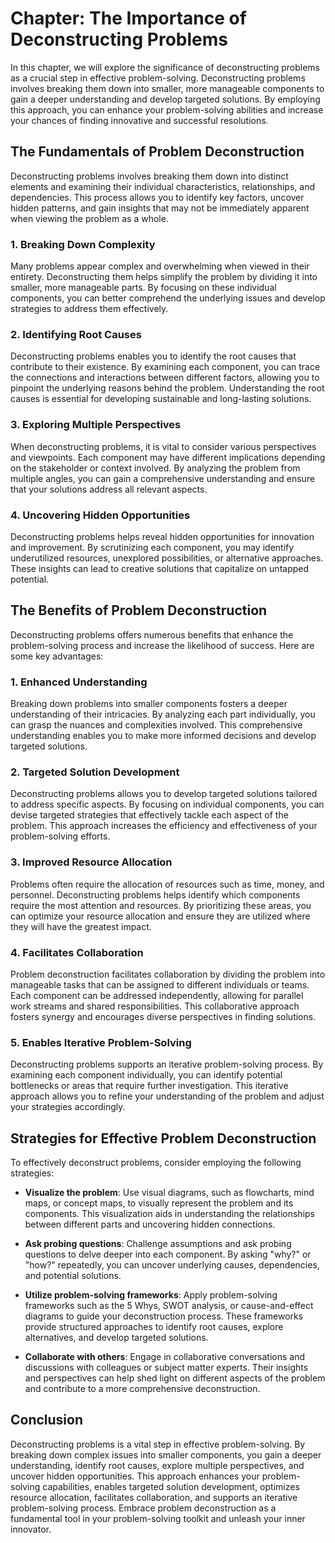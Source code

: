 Chapter: The Importance of Deconstructing Problems
==================================================

In this chapter, we will explore the significance of deconstructing problems as a crucial step in effective problem-solving. Deconstructing problems involves breaking them down into smaller, more manageable components to gain a deeper understanding and develop targeted solutions. By employing this approach, you can enhance your problem-solving abilities and increase your chances of finding innovative and successful resolutions.

The Fundamentals of Problem Deconstruction
------------------------------------------

Deconstructing problems involves breaking them down into distinct elements and examining their individual characteristics, relationships, and dependencies. This process allows you to identify key factors, uncover hidden patterns, and gain insights that may not be immediately apparent when viewing the problem as a whole.

### 1. Breaking Down Complexity

Many problems appear complex and overwhelming when viewed in their entirety. Deconstructing them helps simplify the problem by dividing it into smaller, more manageable parts. By focusing on these individual components, you can better comprehend the underlying issues and develop strategies to address them effectively.

### 2. Identifying Root Causes

Deconstructing problems enables you to identify the root causes that contribute to their existence. By examining each component, you can trace the connections and interactions between different factors, allowing you to pinpoint the underlying reasons behind the problem. Understanding the root causes is essential for developing sustainable and long-lasting solutions.

### 3. Exploring Multiple Perspectives

When deconstructing problems, it is vital to consider various perspectives and viewpoints. Each component may have different implications depending on the stakeholder or context involved. By analyzing the problem from multiple angles, you can gain a comprehensive understanding and ensure that your solutions address all relevant aspects.

### 4. Uncovering Hidden Opportunities

Deconstructing problems helps reveal hidden opportunities for innovation and improvement. By scrutinizing each component, you may identify underutilized resources, unexplored possibilities, or alternative approaches. These insights can lead to creative solutions that capitalize on untapped potential.

The Benefits of Problem Deconstruction
--------------------------------------

Deconstructing problems offers numerous benefits that enhance the problem-solving process and increase the likelihood of success. Here are some key advantages:

### 1. Enhanced Understanding

Breaking down problems into smaller components fosters a deeper understanding of their intricacies. By analyzing each part individually, you can grasp the nuances and complexities involved. This comprehensive understanding enables you to make more informed decisions and develop targeted solutions.

### 2. Targeted Solution Development

Deconstructing problems allows you to develop targeted solutions tailored to address specific aspects. By focusing on individual components, you can devise targeted strategies that effectively tackle each aspect of the problem. This approach increases the efficiency and effectiveness of your problem-solving efforts.

### 3. Improved Resource Allocation

Problems often require the allocation of resources such as time, money, and personnel. Deconstructing problems helps identify which components require the most attention and resources. By prioritizing these areas, you can optimize your resource allocation and ensure they are utilized where they will have the greatest impact.

### 4. Facilitates Collaboration

Problem deconstruction facilitates collaboration by dividing the problem into manageable tasks that can be assigned to different individuals or teams. Each component can be addressed independently, allowing for parallel work streams and shared responsibilities. This collaborative approach fosters synergy and encourages diverse perspectives in finding solutions.

### 5. Enables Iterative Problem-Solving

Deconstructing problems supports an iterative problem-solving process. By examining each component individually, you can identify potential bottlenecks or areas that require further investigation. This iterative approach allows you to refine your understanding of the problem and adjust your strategies accordingly.

Strategies for Effective Problem Deconstruction
-----------------------------------------------

To effectively deconstruct problems, consider employing the following strategies:

* **Visualize the problem**: Use visual diagrams, such as flowcharts, mind maps, or concept maps, to visually represent the problem and its components. This visualization aids in understanding the relationships between different parts and uncovering hidden connections.

* **Ask probing questions**: Challenge assumptions and ask probing questions to delve deeper into each component. By asking "why?" or "how?" repeatedly, you can uncover underlying causes, dependencies, and potential solutions.

* **Utilize problem-solving frameworks**: Apply problem-solving frameworks such as the 5 Whys, SWOT analysis, or cause-and-effect diagrams to guide your deconstruction process. These frameworks provide structured approaches to identify root causes, explore alternatives, and develop targeted solutions.

* **Collaborate with others**: Engage in collaborative conversations and discussions with colleagues or subject matter experts. Their insights and perspectives can help shed light on different aspects of the problem and contribute to a more comprehensive deconstruction.

Conclusion
----------

Deconstructing problems is a vital step in effective problem-solving. By breaking down complex issues into smaller components, you gain a deeper understanding, identify root causes, explore multiple perspectives, and uncover hidden opportunities. This approach enhances your problem-solving capabilities, enables targeted solution development, optimizes resource allocation, facilitates collaboration, and supports an iterative problem-solving process. Embrace problem deconstruction as a fundamental tool in your problem-solving toolkit and unleash your inner innovator.
